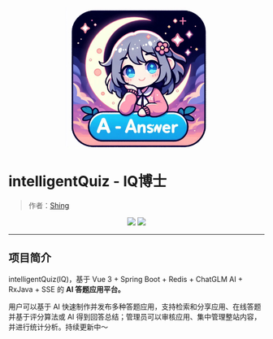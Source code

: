 <p align="center">
    <a href="" target="_blank">
      <img src="src/assets/A-answer.jpg" width="280" />
    </a>
</p>

# intelligentQuiz - IQ博士
> 作者：[Shing](https://github.com/Shingbb)

<div align="center">
    <a href="https://github.com/Shingbb/IntelligentQuiz-frontend"><img src="https://img.shields.io/badge/github-项目前端地址-yellow.svg?style=plasticr"></a>
    <a href="https://gitee.com/MyShing/intelligent-quiz-frontend.git"><img src="https://img.shields.io/badge/gitee-项目地址-red.svg?style=plasticr"></a>
</div>

___

## 项目简介
intelligentQuiz(IQ)，基于 Vue 3 + Spring Boot + Redis + ChatGLM AI + RxJava + SSE 的 **AI 答题应用平台。**

用户可以基于 AI 快速制作并发布多种答题应用，支持检索和分享应用、在线答题并基于评分算法或 AI 得到回答总结；管理员可以审核应用、集中管理整站内容，并进行统计分析。持续更新中～
